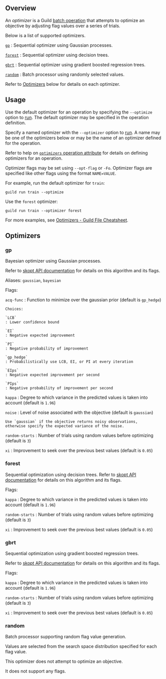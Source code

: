 <div data-theme-toc="true"> </div>

## Overview

An *optimizer* is a Guild [batch operation](ref:batch) that attempts
to optimize an objective by adjusting flag values over a series of
trials.

Below is a list of supported optimizers.

[`gp`](#gp)
: Sequential optimizer using Gaussian processes.

[`forest`](#forest)
: Sequential optimizer using decision trees.

[`gbrt`](#gbrt)
: Sequential optimizer using gradient boosted regression trees.

[`random`](#random)
: Batch processor using randomly selected values.

Refer to [Optimizers](#optimizers) below for details on each
optimizer.

## Usage

Use the default optimizer for an operation by specifying the
`--optimize` option to [run](cmd:run). The default optimizer may be
specified in the operation definition.

Specify a named optimizer with the `--optimizer` option to
[run](cmd:run). A name may be one of the optimizers below or may be
the name of an optimizer defined for the operation.

Refer to help on [`optimizers` operation
attribute](/reference/guildfile.md#operation-optimizers) for details
on defining optimizers for an operation.

Optimizer flags may be set using `--opt-flag` or `-Fo`. Optimizer
flags are specified like other flags using the format ``NAME=VALUE``.

For example, run the default optimizer for `train`:

``` command
guild run train --optimize
```

Use the `forest` optimizer:

``` command
guild run train --optimizer forest
```

For more examples, see [Optimizers - Guild File
Cheatsheet](/cheatsheets/guildfile.md#optimizers).

## Optimizers

### gp

Bayesian optimizer using Gaussian processes.

Refer to [skopt API
documentation](https://scikit-optimize.github.io/#skopt.gp_minimize)
for details on this algorithm and its flags.

Aliases: `gaussian`, `bayesian`

Flags:

`acq-func`
: Function to minimize over the gaussian prior (default is `gp_hedge`)

    Choices:

    `LCB`
    : Lower confidence bound

    `EI`
    : Negative expected improvement

    `PI`
    : Negative probability of improvement

    `gp_hedge`
    : Probabilistically use LCB, EI, or PI at every iteration

    `EIps`
    : Negative expected improvement per second

    `PIps`
    : Negative probability of improvement per second

`kappa`
: Degree to which variance in the predicted values is taken into
  account (default is `1.96`)

`noise`
: Level of noise associated with the objective (default is `gaussian`)

    Use `gaussian` if the objective returns noisy observations,
    otherwise specify the expected variance of the noise.

`random-starts`
: Number of trials using random values before optimizing (default is `3`)

`xi`
: Improvement to seek over the previous best values (default is `0.05`)

### forest

Sequential optimization using decision trees. Refer to [skopt API
documentation](https://scikit-optimize.github.io/#skopt.forest_minimize)
for details on this algorithm and its flags.

Flags:

`kappa`
: Degree to which variance in the predicted values is taken into
  account (default is `1.96`)

`random-starts`
: Number of trials using random values before optimizing (default is
  `3`)

`xi`
: Improvement to seek over the previous best values (default is
  `0.05`)

### gbrt

Sequential optimization using gradient boosted regression trees.

Refer to [skopt API
documentation](https://scikit-optimize.github.io/#skopt.gbrt_minimize)
for details on this algorithm and its flags.

Flags:

`kappa`
: Degree to which variance in the predicted values is taken into
  account (default is `1.96`)

`random-starts`
: Number of trials using random values before optimizing (default is
  `3`)

`xi`
: Improvement to seek over the previous best values (default is
  `0.05`)

### random

Batch processor supporting random flag value generation.

Values are selected from the search space distribution specified for
each flag value.

This optimizer does not attempt to optimize an objective.

It does not support any flags.
